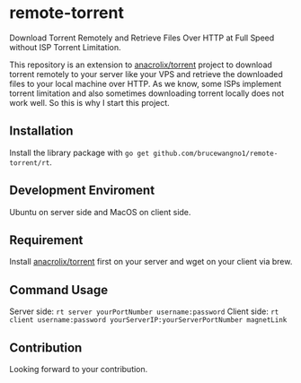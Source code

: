 # remote-torrent

Download Torrent Remotely and Retrieve Files Over HTTP at Full Speed without ISP Torrent Limitation.

This repository is an extension to [anacrolix/torrent](https://github.com/anacrolix/torrent) project to download torrent remotely to your server like your VPS and retrieve the downloaded files to your local machine over HTTP. As we know, some ISPs implement torrent limitation and also sometimes downloading torrent locally does not work well. So this is why I start this project.

## Installation

Install the library package with `go get github.com/brucewangno1/remote-torrent/rt`.

## Development Enviroment

Ubuntu on server side and MacOS on client side.

## Requirement

Install [anacrolix/torrent](https://github.com/anacrolix/torrent) first on your server and wget on your client via brew.

## Command Usage

Server side: `rt server yourPortNumber username:password`
Client side: `rt client username:password yourServerIP:yourServerPortNumber magnetLink`

## Contribution

Looking forward to your contribution.
